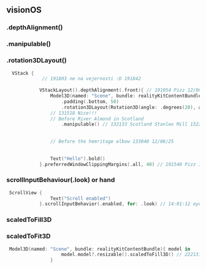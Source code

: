 ## visionOS

### .depthAlignment()
### .manipulable()
### .rotation3DLayout()

```swift
  VStack {
             // 191803 ne na vejernosti :D 191842
            
            VStackLayout().depthAlignment(.front){ // 191054 Pizz 12/06
                Model3D(named: "Scene", bundle: realityKitContentBundle)
                    .padding(.bottom, 50)
                    .rotation3DLayout(Rotation3D(angle: .degrees(20), axis: .xyz)) // 131047 131336
                // 131518 Nice!!!
                // Before River Almond in Scotland
                    .manipulable() // 132133 Scotland Stanlex Mill 132217 can manipulate
                
                
                // Before the hemritage elbow 133040 12/06/25
        
           
                Text("Hello").bold()
            }.preferredWindowClippingMargins(.all, 40) // 191540 Pizz 12/06
```


### scrollInputBehaviour(.look)  or hand

```swift
 ScrollView {
                Text("Scroll enabled")
            }.scrollInputBehavior(.enabled, for: .look) // 14:01:12 eye scrolling in a car
```



### scaledToFill3D
### scaledToFit3D

```swift
 Model3D(named: "Scene", bundle: realityKitContentBundle){ model in
                    model.model?.resizable().scaledToFill3D() // 222131
                }
```
